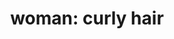 ---
layout: smileys&emotion
title: "woman: curly hair"
emoji: woman_curly_hair
permalink: 👩‍🦱.html
image: assets/img/3moji/woman_curly_hair.png
---